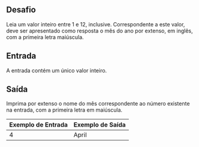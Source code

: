 ## Desafio

Leia um valor inteiro entre 1 e 12, inclusive. Correspondente a este valor, deve ser apresentado como resposta o mês do ano por extenso, em inglês, com a primeira letra maiúscula.

## Entrada

A entrada contém um único valor inteiro.


## Saída

Imprima por extenso o nome do mês correspondente ao número existente na entrada, com a primeira letra em maiúscula.

 
| Exemplo de Entrada | Exemplo de Saída|
| ---|--- |
| 4 | April |
